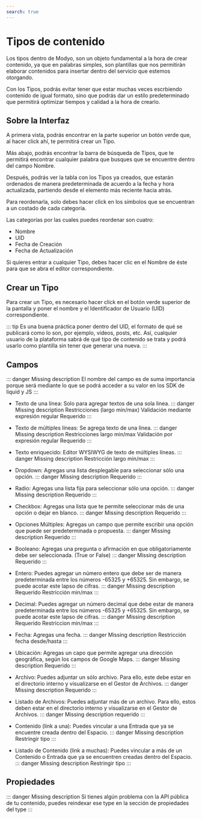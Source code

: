 ```yaml
---
search: true
---
```


# Tipos de contenido

Los tipos dentro de Modyo, son un objeto fundamental a la hora de crear contenido, ya que en palabras simples, son plantillas que nos permitirán elaborar contenidos para insertar dentro del servicio que estemos otorgando.

Con los Tipos, podrás evitar tener que estar muchas veces escrbiendo contenido de igual formato, sino que podrás dar un estilo predeterminado que permitirá optimizar tiempos y calidad a la hora de crearlo.

## Sobre la Interfaz

A primera vista, podrás encontrar en la parte superior un botón verde que, al hacer click ahí, te permitirá crear un Tipo. 

Más abajo, podrás encontrar la barra de búsqueda de Tipos, que te permitirá encontrar cualquier palabra que busques que se encuentre dentro del campo Nombre.

Después, podrás ver la tabla con los Tipos ya creados, que estarán ordenados de manera predeterminada de acuerdo a la fecha y hora actualizada, partiendo desde el elemento más reciente hacia atrás.

Para reordenarla, solo debes hacer click en los símbolos que se encuentran a un costado de cada categoría.

Las categorías por las cuales puedes reordenar son cuatro:

- Nombre
- UID
- Fecha de Creación
- Fecha de Actualización

Si quieres entrar a cualquier Tipo, debes hacer clic en el Nombre de éste para que se abra el editor correspondiente.

## Crear un Tipo

Para crear un Tipo, es necesario hacer click en el botón verde superior de la pantalla y poner el nombre y el Identificador de Usuario (UID) correspondiente.

::: tip Es una buena práctica poner dentro del UID, el formato de qué se publicará como lo son, por ejemplo, videos, posts, etc. Así, cualquier usuario de la plataforma sabrá de qué tipo de contenido se trata y podrá usarlo como plantilla sin tener que generar una nueva.
:::





## Campos

::: danger
Missing description
El nombre del campo es de suma importancia porque será mediante lo que se podrá acceder a su valor en los SDK de liquid y JS
:::

- Texto de una línea: Solo para agregar textos de una sola linea.
::: danger
Missing description
Restricciones (largo min/max)
Validación mediante expresión regular
Requerido
:::

- Texto de múltiples líneas: Se agrega texto de una línea.
::: danger
Missing description
Restricciones largo min/max
Validación por expresión regular
Requerido
:::

- Texto enriquecido: Editor WYSIWYG de texto de múltiples líneas.
::: danger
Missing description
Restricción largo min/max
:::

- Dropdown: Agregas una lista desplegable para seleccionar sólo una opción.
::: danger
Missing description
Requerido
:::

- Radio: Agregas una lista fija para seleccionar sólo una opción.
::: danger
Missing description
Requerido
:::

- Checkbox: Agregas una lista que te permite seleccionar más de una opción o dejar en blanco.
::: danger
Missing description
Requerido
:::

- Opciones Múltiples: Agregas un campo que permite escribir una opción que puede ser predeterminada o propuesta.
::: danger
Missing description
Requerido
:::

- Booleano: Agregas una pregunta o afirmación en que obligatoriamente debe ser seleccionada. (True or False)
::: danger
Missing description
Requerido
:::

- Entero: Puedes agregar un número entero que debe ser de manera predeterminada entre los números -65325 y +65325. Sin embargo, se puede acotar este lapso de cifras.
::: danger
Missing description
Requerido
Restricción min/max
:::

- Decimal: Puedes agregar un número decimal que debe estar de manera predeterminada entre los números -65325 y +65325. Sin embargo, se puede acotar este lapso de cifras.
::: danger
Missing description
Requerido
Restriccion min/max
:::

- Fecha: Agregas una fecha.
::: danger
Missing description
Restricción fecha desde/hasta
:::

- Ubicación: Agregas un capo que permite agregar una dirección geográfica, según los campos de Google Maps.
::: danger
Missing description
Requerido
:::

- Archivo: Puedes adjuntar un sólo archivo. Para ello, este debe estar en el directorio interno y visualizarse en el Gestor de Archivos.
::: danger
Missing description
Requerido
:::

- Listado de Archivos: Puedes adjuntar más de un archivo. Para ello, estos deben estar en el directorio interno y visualizarse en el Gestor de Archivos.
::: danger
Missing description
requerido
:::

- Contenido (link a una): Puedes vincular a una Entrada que ya se encuentre creada dentro del Espacio.
::: danger
Missing description
Restringir tipo
:::

- Listado de Contenido (link a muchas): Puedes vincular a más de un Contenido o Entrada que ya se encuentren creadas dentro del Espacio.
::: danger
Missing description
Restringir tipo
:::

## Propiedades

::: danger
Missing description
Si tienes algún problema con la API pública de tu contenido, puedes reindexar ese type en la sección de propiedades del type
:::